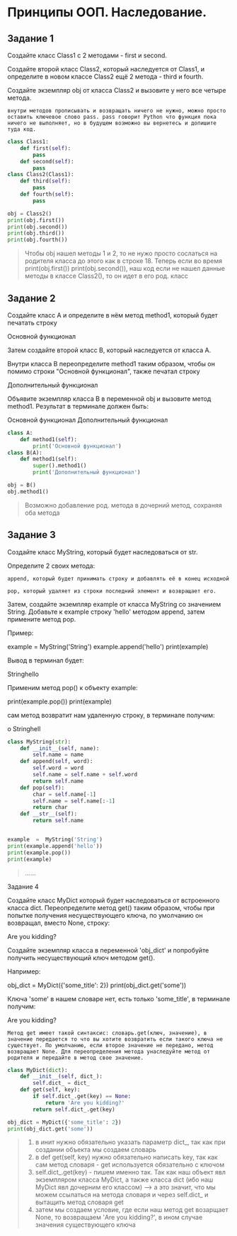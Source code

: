 # Принципы ООП. Наследование.

## Задание 1

Создайте класс Class1 с 2 методами - first и second.

Создайте второй класс Class2, который наследуется от Class1, и определите в новом классе Class2 ещё 2 метода - third и fourth.

Создайте экземпляр obj от класса Class2 и вызовите у него все четыре метода.

    внутри методов прописывать и возвращать ничего не нужно, можно просто оставить ключевое слово pass. pass говорит Python что функция пока ничего не выполняет, но в будущем возможно вы вернетесь и допишите туда код.
```py
class Class1:
    def first(self):
        pass
    def second(self):
        pass
class Class2(Class1):
    def third(self):
        pass
    def fourth(self):
        pass

obj = Class2()
print(obj.first()) 
print(obj.second()) 
print(obj.third()) 
print(obj.fourth()) 
```
> Чтобы obj нашел методы 1 и 2, то не нужо просто сослаться на родителя класса до этого как в строке 18. Теперь если во время print(obj.first()) 
print(obj.second()), наш код если не нашел данные методы в классе Class2(), то он идет в его род. класс

## Задание 2

Создайте класс A и определите в нём метод method1, который будет печатать строку

Основной функционал

Затем создайте второй класс B, который наследуется от класса A.

Внутри класса B переопределите method1 таким образом, чтобы он помимо строки "Основной функционал", также печатал строку

Дополнительный функционал

Объявите экземпляр класса B в переменной obj и вызовите метод method1. Результат в терминале должен быть:

Основной функционал 
Дополнительный функционал 

```py
class A:
    def method1(self):
        print('Основной функционал')
class B(A):
    def method1(self):
        super().method1()
        print('Дополнительный функционал')

obj = B()
obj.method1()
```
> Возможно добавление род. метода в дочерний метод, сохраняя оба метода


## Задание 3

Создайте класс MyString, который будет наследоваться от str.

Определите 2 своих метода:

    append, который будет принимать строку и добавлять её в конец исходной

    pop, который удаляет из строки последний элемент и возвращает его.

Затем, создайте экземпляр example от класса MyString со значением String. Добавьте к example строку 'hello' методом append, затем примените метод pop.

Пример:

example = MyString('String') 
example.append('hello') 
print(example) 

Вывод в терминал будет:

Stringhello 

Применим метод pop() к объекту example:

print(example.pop()) 
print(example) 

cам метод возвратит нам удаленную строку, в терминале получим:

o 
Stringhell 

```py
class MyString(str):
    def __init__(self, name):
        self.name = name
    def append(self, word):
        self.word = word
        self.name = self.name + self.word
        return self.name
    def pop(self):
        char = self.name[-1]
        self.name = self.name[:-1]
        return char
    def __str__(self):
        return self.name


example  =  MyString('String') 
print(example.append('hello'))
print(example.pop()) 
print(example)
```
> ......

Задание 4

Создайте класс MyDict который будет наследоваться от встроенного класса dict. Переопределите метод get() таким образом, чтобы при попытке получения несуществующего ключа, по умолчанию он возвращал, вместо None, строку:

Are you kidding?

Создайте экземпляр класса в переменной 'obj_dict' и попробуйте получить несуществующий ключ методом get().

Например:

obj_dict = MyDict({'some_title': 2}) 
print(obj_dict.get('some')) 

Ключа 'some' в нашем словаре нет, есть только 'some_title', в терминале получим:

Are you kidding? 

    Метод get имеет такой синтаксис: словарь.get(ключ, значение), в значение передается то что вы хотите возвратить если такого ключа не существует. По умолчанию, если второе значение не передано, метод возвращает None. Для переопределения метода унаследуйте метод от родителя и передайте в метод свое значение.

```py
class MyDict(dict):
    def __init__(self, dict_):
        self.dict_ = dict_
    def get(self, key):
        if self.dict_.get(key) == None:
            return 'Are you kidding?'
        return self.dict_.get(key)

obj_dict = MyDict({'some_title': 2}) 
print(obj_dict.get('some')) 
```
> 1. в инит нужно обязательно указать параметр dict_, так как при создании объекта мы создаем словарь
> 2. в def get(self, key) нужно обязательно написать key, так как сам метод словаря - get используется обязательно с ключом
> 3. self.dict_.get(key) - пишем именно так. Так как наш объект явл экземпляром класса MyDict, а также класса dict (ибо наш MyDict явл дочерним его классом) --> а это значит, что мы можем ссылаться на метода словаря и через self.dict_ и вытащить метод словаря get
> 4. затем мы создаем условие, где если наш метод get возарщает None, то возвращаем  'Are you kidding?', в ином случае значения существующего ключа

